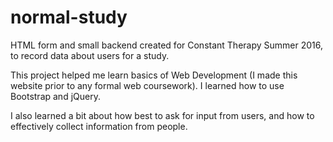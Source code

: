 # normal-study

HTML form and small backend created for Constant Therapy Summer 2016, to record data about users 
for a study.

This project helped me learn basics of Web Development (I made this website prior to any formal
web coursework). I learned how to use Bootstrap and jQuery. 

I also learned a bit about how best to ask for input from users, and how to effectively collect
information from people. 

